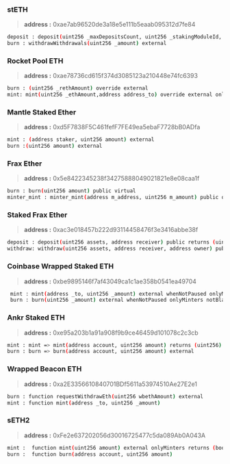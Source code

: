 ###  stETH
> **address :** 0xae7ab96520de3a18e5e111b5eaab095312d7fe84
```bash 
deposit : deposit(uint256 _maxDepositsCount, uint256 _stakingModuleId, bytes _depositCalldata) external {ILidoLocator locator = getLidoLocator()
burn : withdrawWithdrawals(uint256 _amount) external 
```

 ###  Rocket Pool ETH 
> **address :** 0xae78736cd615f374d3085123a210448e74fc6393
```bash
burn : (uint256 _rethAmount) override external
mint: mint(uint256 _ethAmount,address address_to) override external onlyLatestContract
```

 ###  Mantle Staked Ether 
> **address :** 0xd5F7838F5C461fefF7FE49ea5ebaF7728bB0ADfa
```bash
mint : (address staker, uint256 amount) external
burn :(uint256 amount) external
``` 
### Frax Ether
> **address :** 0x5e8422345238f34275888049021821e8e08caa1f
```bash
burn : burn(uint256 amount) public virtual 
minter_mint : minter_mint(address m_address, uint256 m_amount) public onlyMinters
```
### Staked Frax Ether 
> **address :** 0xac3e018457b222d93114458476f3e3416abbe38f
```bash
deposit : deposit(uint256 assets, address receiver) public returns (uint256 shares)
withdraw: withdraw(uint256 assets, address receiver, address owner) public virtual returns (uint256 shares) 
```
### Coinbase Wrapped Staked ETH 
> **address :** 0xbe9895146f7af43049ca1c1ae358b0541ea49704
```bash
 mint : mint(address _to, uint256 _amount) external whenNotPaused onlyMinters notBlacklisted(msg.sender) notBlacklisted(_to) returns (bool)
 burn : burn(uint256 _amount) external whenNotPaused onlyMinters notBlacklisted(msg.sender)
```
### Ankr Staked ETH 
> **address :** 0xe95a203b1a91a908f9b9ce46459d101078c2c3cb
```bash 
mint : mint => mint(address account, uint256 amount) returns (uint256)
burn : burn => burn(address account, uint256 amount) external
```
### Wrapped Beacon ETH 
> **address :** 0xa2E3356610840701BDf5611a53974510Ae27E2e1
```bash 
burn : function requestWithdrawEth(uint256 wbethAmount) external
mint : function mint(address _to, uint256 _amount)

```
### sETH2
> **address :** 0xFe2e637202056d30016725477c5da089Ab0A043A
```bash 
mint :  function mint(uint256 amount) external onlyMinters returns (bool)
burn :  function burn(address account, uint256 amount)
```

